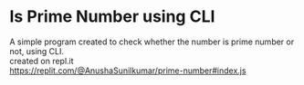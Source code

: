 # Is Prime Number using CLI 
A simple program created to check whether the number is prime number or not, using CLI. <br />
created on repl.it <br />
https://replit.com/@AnushaSunilkumar/prime-number#index.js
